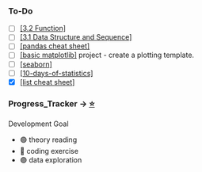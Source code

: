 ### To-Do
- [ ] [[3.2 Function]]() 
- [ ] [[3.1 Data Structure and Sequence]]() 
- [ ] [[pandas cheat sheet]]() 
- [ ] [[basic matplotlib]]() project - create a plotting template. 
- [ ] [[seaborn]](https://seaborn.pydata.org/tutorial.html)
- [ ] [[10-days-of-statistics]](https://www.hackerrank.com/domains/tutorials/10-days-of-statistics)
- [x] [[list cheat sheet]]() 

### Progress_Tracker -> [:star:](https://github.com/krystinli/Inner_Space)
Development Goal
- :green_circle: theory reading
- :large_blue_circle: coding exercise
- :purple_circle: data exploration 





